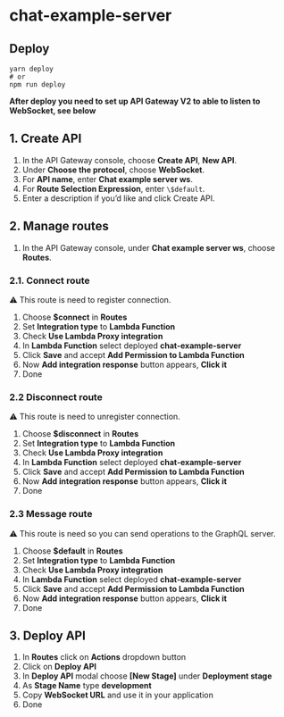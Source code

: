 # chat-example-server

## Deploy

```console
yarn deploy
# or
npm run deploy
```

**After deploy you need to set up API Gateway V2 to able to listen to WebSocket, see below**

## 1. Create API

1. In the API Gateway console, choose **Create API**, **New API**.
2. Under **Choose the protocol**, choose **WebSocket**.
3. For **API name**, enter **Chat example server ws**.
4. For **Route Selection Expression**, enter `\$default`.
5. Enter a description if you’d like and click Create API.

## 2. Manage routes

1. In the API Gateway console, under **Chat example server ws**, choose **Routes**.

### 2.1. Connect route

⚠️ This route is need to register connection.

1. Choose **\$connect** in **Routes**
2. Set **Integration type** to **Lambda Function**
3. Check **Use Lambda Proxy integration**
4. In **Lambda Function** select deployed **chat-example-server**
5. Click **Save** and accept **Add Permission to Lambda Function**
6. Now **Add integration response** button appears, **Click it**
7. Done

### 2.2 Disconnect route

⚠️ This route is need to unregister connection.

1. Choose **\$disconnect** in **Routes**
2. Set **Integration type** to **Lambda Function**
3. Check **Use Lambda Proxy integration**
4. In **Lambda Function** select deployed **chat-example-server**
5. Click **Save** and accept **Add Permission to Lambda Function**
6. Now **Add integration response** button appears, **Click it**
7. Done

### 2.3 Message route

⚠️ This route is need so you can send operations to the GraphQL server.

1. Choose **\$default** in **Routes**
2. Set **Integration type** to **Lambda Function**
3. Check **Use Lambda Proxy integration**
4. In **Lambda Function** select deployed **chat-example-server**
5. Click **Save** and accept **Add Permission to Lambda Function**
6. Now **Add integration response** button appears, **Click it**
7. Done

## 3. Deploy API

1. In **Routes** click on **Actions** dropdown button
2. Click on **Deploy API**
3. In **Deploy API** modal choose **[New Stage]** under **Deployment stage**
4. As **Stage Name** type **development**
5. Copy **WebSocket URL** and use it in your application
6. Done
